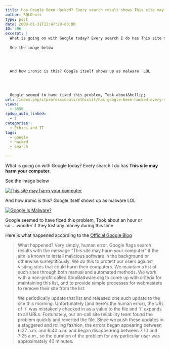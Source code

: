 ```yaml
---
title: Has Google Been Hacked? Every search result shows This site may harm your computer.
author: SQLDenis
type: post
date: 2009-01-31T12:47:29+00:00
ID: 306
excerpt: |
  What is going on with Google today? Every search I do has This site may harm your computer.
  
  See the image below 
  
  
    
  
  And how ironic is this? Google itself shows up as malware  LOL
    
  
  
  
  Google seemed to have fixed this problem, Took about&hellip;
url: /index.php/itprofessionals/ethicsit/has-google-been-hacked-every-search-resu/
views:
  - 6850
rp4wp_auto_linked:
  - 1
categories:
  - Ethics and IT
tags:
  - google
  - hacked
  - search

---
```

What is going on with Google today? Every search I do has **This site may harm your computer**.

See the image below 

<a href="http://tinypic.com" target="_blank"><img src="http://i39.tinypic.com/t7ecmq.jpg" border="0" alt="This site may harm your computer" /></a>

And how ironic is this? Google itself shows up as malware LOL

<a href="http://tinypic.com" target="_blank"><img src="http://i41.tinypic.com/2gvr5dv.jpg" border="0" alt="Google Is Malware?" /></a>

Google seemed to have fixed this problem, Took about an hour or so…..wonder if they lost any money during this time

Here is what happened according to the [Official Google Blog][1]

> What happened? Very simply, human error. Google flags search results with the message “This site may harm your computer” if the site is known to install malicious software in the background or otherwise surreptitiously. We do this to protect our users against visiting sites that could harm their computers. We maintain a list of such sites through both manual and automated methods. We work with a non-profit called StopBadware.org to come up with criteria for maintaining this list, and to provide simple processes for webmasters to remove their site from the list.
> 
> We periodically update that list and released one such update to the site this morning. Unfortunately (and here's the human error), the URL of '/' was mistakenly checked in as a value to the file and '/' expands to all URLs. Fortunately, our on-call site reliability team found the problem quickly and reverted the file. Since we push these updates in a staggered and rolling fashion, the errors began appearing between 6:27 a.m. and 6:40 a.m. and began disappearing between 7:10 and 7:25 a.m., so the duration of the problem for any particular user was approximately 40 minutes.

 [1]: http://googleblog.blogspot.com/2009/01/this-site-may-harm-your-computer-on.html